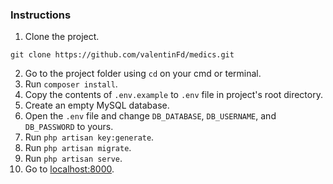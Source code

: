 ### Instructions
1. Clone the project.
```
git clone https://github.com/valentinFd/medics.git
```
2. Go to the project folder using ```cd``` on your cmd or terminal.
3. Run ```composer install```.
4. Copy the contents of ```.env.example``` to ```.env``` file in project's root directory.
5. Create an empty MySQL database.
6. Open the ```.env``` file and change ```DB_DATABASE```, ```DB_USERNAME```, and ```DB_PASSWORD``` to yours.
7. Run ```php artisan key:generate```.
8. Run ```php artisan migrate```.
9. Run ```php artisan serve```.
10. Go to [localhost:8000](http://localhost:8000/).
